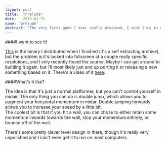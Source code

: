 ```yaml
---
layout: post
title:  "Prelude"
date:   2013-01-31
name: "prelude"
abstract: "The very first game I ever really produced. I sent this in along with my application to Simon's Rock."
---
```


####I want to see it!

[This](https://crossword-solver.googlecode.com/files/prelude-final.exe) is the binary I distributed when I finished (it's a self extracting archive), but the problem is it's locked into fullscreen at a couple really specific resolutions, and I only recently found the source. Maybe I can get around to building it again, but I'll most likely just end up porting it or releasing a new something based on it. There's a video of it [here](https://www.youtube.com/watch?v=zCgaH-z4T6U).

####What's it like?

The idea is that it's just a normal platformer, but you can't control yourself in midair. The only thing you can do is double jump, which allows you to augment your horizontal momentum in midar. Double jumping forwards allows you to increase your speed by a little bit.  
The coolest bit is that if you hit a wall, you can chose to either retain some momentum inwards towards the wall, stop your momentum entirely, or bounce off of the wall.

There's some pretty clever level design in there, though it's really very unpolished and I can't even get it to run on most computers.